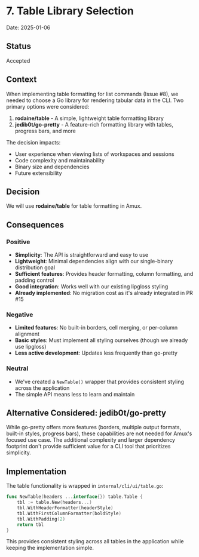 # 7. Table Library Selection

Date: 2025-01-06

## Status

Accepted

## Context

When implementing table formatting for list commands (Issue #8), we needed to choose a Go library for rendering
tabular data in the CLI. Two primary options were considered:

1. **rodaine/table** - A simple, lightweight table formatting library
2. **jedib0t/go-pretty** - A feature-rich formatting library with tables, progress bars, and more

The decision impacts:

- User experience when viewing lists of workspaces and sessions
- Code complexity and maintainability
- Binary size and dependencies
- Future extensibility

## Decision

We will use **rodaine/table** for table formatting in Amux.

## Consequences

### Positive

- **Simplicity**: The API is straightforward and easy to use
- **Lightweight**: Minimal dependencies align with our single-binary distribution goal
- **Sufficient features**: Provides header formatting, column formatting, and padding control
- **Good integration**: Works well with our existing lipgloss styling
- **Already implemented**: No migration cost as it's already integrated in PR #15

### Negative

- **Limited features**: No built-in borders, cell merging, or per-column alignment
- **Basic styles**: Must implement all styling ourselves (though we already use lipgloss)
- **Less active development**: Updates less frequently than go-pretty

### Neutral

- We've created a `NewTable()` wrapper that provides consistent styling across the application
- The simple API means less to learn and maintain

## Alternative Considered: jedib0t/go-pretty

While go-pretty offers more features (borders, multiple output formats, built-in styles, progress bars), these
capabilities are not needed for Amux's focused use case. The additional complexity and larger dependency footprint
don't provide sufficient value for a CLI tool that prioritizes simplicity.

## Implementation

The table functionality is wrapped in `internal/cli/ui/table.go`:

```go
func NewTable(headers ...interface{}) table.Table {
    tbl := table.New(headers...)
    tbl.WithHeaderFormatter(headerStyle)
    tbl.WithFirstColumnFormatter(boldStyle)
    tbl.WithPadding(2)
    return tbl
}
```

This provides consistent styling across all tables in the application while keeping the implementation simple.
